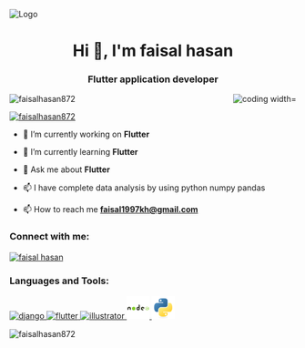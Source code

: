 ![Logo](https://camo.githubusercontent.com/f1c0fc76d120f760664938edd8e1818f9d407b03f8ce7d306e12094d8853b6a0/687474703a2f2f692e696d6775722e636f6d2f6337476d414a662e706e67)
<h1 align="center">Hi 👋, I'm faisal hasan</h1>
<h3 align="center">Flutter application developer</h3>
<img align="right" alt="coding width="400" src="https://encrypted-tbn0.gstatic.com/images?q=tbn:ANd9GcQy_wfbtNVnMKposZwYGdVujutGsyYVE4uSdA&usqp=CAU">


<p align="left"> <img src="https://komarev.com/ghpvc/?username=faisalhasan872&label=Profile%20views&color=0e75b6&style=flat" alt="faisalhasan872" /> </p>

<p align="left"> <a href="https://github.com/ryo-ma/github-profile-trophy"><img src="https://github-profile-trophy.vercel.app/?username=faisalhasan872" alt="faisalhasan872" /></a> </p>

- 🔭 I’m currently working on **Flutter**

- 🌱 I’m currently learning **Flutter**

- 💬 Ask me about **Flutter**

- 📫 I  have complete data analysis by using python numpy pandas

- 📫 How to reach me **faisal1997kh@gmail.com**

<h3 align="left">Connect with me:</h3>
<p align="left">
<a href="https://fb.com/faisal hasan" target="blank"><img align="center" src="https://raw.githubusercontent.com/rahuldkjain/github-profile-readme-generator/master/src/images/icons/Social/facebook.svg" alt="faisal hasan" height="30" width="40" /></a>
</p>

<h3 align="left">Languages and Tools:</h3>
<p align="left"> <a href="https://www.djangoproject.com/" target="_blank" rel="noreferrer"> <img src="https://cdn.worldvectorlogo.com/logos/django.svg" alt="django" width="40" height="40"/> </a> <a href="https://flutter.dev" target="_blank" rel="noreferrer"> <img src="https://www.vectorlogo.zone/logos/flutterio/flutterio-icon.svg" alt="flutter" width="40" height="40"/> </a> <a href="https://www.adobe.com/in/products/illustrator.html" target="_blank" rel="noreferrer"> <img src="https://www.vectorlogo.zone/logos/adobe_illustrator/adobe_illustrator-icon.svg" alt="illustrator" width="40" height="40"/> </a> <a href="https://nodejs.org" target="_blank" rel="noreferrer"> <img src="https://raw.githubusercontent.com/devicons/devicon/master/icons/nodejs/nodejs-original-wordmark.svg" alt="nodejs" width="40" height="40"/> </a> <a href="https://www.python.org" target="_blank" rel="noreferrer"> <img src="https://raw.githubusercontent.com/devicons/devicon/master/icons/python/python-original.svg" alt="python" width="40" height="40"/> </a> </p>

<p><img align="center" src="https://github-readme-stats.vercel.app/api/top-langs?username=faisalhasan872&show_icons=true&locale=en&layout=compact" alt="faisalhasan872" /></p>

